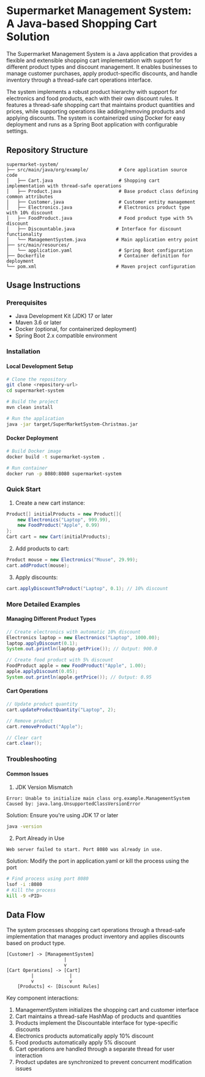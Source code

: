 # Supermarket Management System: A Java-based Shopping Cart Solution

The Supermarket Management System is a Java application that provides a flexible and extensible shopping cart implementation with support for different product types and discount management. It enables businesses to manage customer purchases, apply product-specific discounts, and handle inventory through a thread-safe cart operations interface.

The system implements a robust product hierarchy with support for electronics and food products, each with their own discount rules. It features a thread-safe shopping cart that maintains product quantities and prices, while supporting operations like adding/removing products and applying discounts. The system is containerized using Docker for easy deployment and runs as a Spring Boot application with configurable settings.

## Repository Structure
```
supermarket-system/
├── src/main/java/org/example/           # Core application source code
│   ├── Cart.java                        # Shopping cart implementation with thread-safe operations
│   ├── Product.java                     # Base product class defining common attributes
│   ├── Customer.java                    # Customer entity management
│   ├── Electronics.java                 # Electronics product type with 10% discount
│   ├── FoodProduct.java                 # Food product type with 5% discount
│   ├── Discountable.java               # Interface for discount functionality
│   └── ManagementSystem.java           # Main application entry point
├── src/main/resources/
│   └── application.yaml                 # Spring Boot configuration
├── Dockerfile                           # Container definition for deployment
└── pom.xml                             # Maven project configuration
```

## Usage Instructions
### Prerequisites
- Java Development Kit (JDK) 17 or later
- Maven 3.6 or later
- Docker (optional, for containerized deployment)
- Spring Boot 2.x compatible environment

### Installation

#### Local Development Setup
```bash
# Clone the repository
git clone <repository-url>
cd supermarket-system

# Build the project
mvn clean install

# Run the application
java -jar target/SuperMarketSystem-Christmas.jar
```

#### Docker Deployment
```bash
# Build Docker image
docker build -t supermarket-system .

# Run container
docker run -p 8080:8080 supermarket-system
```

### Quick Start
1. Create a new cart instance:
```java
Product[] initialProducts = new Product[]{
    new Electronics("Laptop", 999.99),
    new FoodProduct("Apple", 0.99)
};
Cart cart = new Cart(initialProducts);
```

2. Add products to cart:
```java
Product mouse = new Electronics("Mouse", 29.99);
cart.addProduct(mouse);
```

3. Apply discounts:
```java
cart.applyDiscountToProduct("Laptop", 0.1); // 10% discount
```

### More Detailed Examples

#### Managing Different Product Types
```java
// Create electronics with automatic 10% discount
Electronics laptop = new Electronics("Laptop", 1000.00);
laptop.applyDiscount(0.1);
System.out.println(laptop.getPrice()); // Output: 900.0

// Create food product with 5% discount
FoodProduct apple = new FoodProduct("Apple", 1.00);
apple.applyDiscount(0.05);
System.out.println(apple.getPrice()); // Output: 0.95
```

#### Cart Operations
```java
// Update product quantity
cart.updateProductQuantity("Laptop", 2);

// Remove product
cart.removeProduct("Apple");

// Clear cart
cart.clear();
```

### Troubleshooting

#### Common Issues

1. JDK Version Mismatch
```
Error: Unable to initialize main class org.example.ManagementSystem
Caused by: java.lang.UnsupportedClassVersionError
```
Solution: Ensure you're using JDK 17 or later
```bash
java -version
```

2. Port Already in Use
```
Web server failed to start. Port 8080 was already in use.
```
Solution: Modify the port in application.yaml or kill the process using the port
```bash
# Find process using port 8080
lsof -i :8080
# Kill the process
kill -9 <PID>
```

## Data Flow
The system processes shopping cart operations through a thread-safe implementation that manages product inventory and applies discounts based on product type.

```ascii
[Customer] -> [ManagementSystem]
                     |
                     v
[Cart Operations] -> [Cart]
         |             |
         v             v
    [Products] <- [Discount Rules]
```

Key component interactions:
1. ManagementSystem initializes the shopping cart and customer interface
2. Cart maintains a thread-safe HashMap of products and quantities
3. Products implement the Discountable interface for type-specific discounts
4. Electronics products automatically apply 10% discount
5. Food products automatically apply 5% discount
6. Cart operations are handled through a separate thread for user interaction
7. Product updates are synchronized to prevent concurrent modification issues